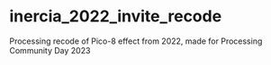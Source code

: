 # inercia_2022_invite_recode
Processing recode of Pico-8 effect from 2022, made for Processing Community Day 2023
